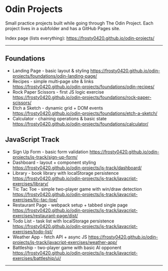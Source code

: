 # Odin Projects

Small practice projects built while going through The Odin Project. Each project lives in a subfolder and has a GitHub Pages site.

Index page (lists everything):
https://frosty0420.github.io/odin-projects/

---
## Foundations

- Landing Page - basic layout & styling
	https://frosty0420.github.io/odin-projects/foundations/odin-landing-page/
- Recipes - simple multi‑page site & links
	https://frosty0420.github.io/odin-projects/foundations/odin-recipes/
- Rock Paper Scissors - first JS logic exercise
	https://frosty0420.github.io/odin-projects/foundations/rock-paper-scissors/
- Etch a Sketch - dynamic grid + DOM events
	https://frosty0420.github.io/odin-projects/foundations/etch-a-sketch/
- Calculator - chaining operations & basic state
	https://frosty0420.github.io/odin-projects/foundations/calculator/

## JavaScript Track

- Sign Up Form - basic form validation
	https://frosty0420.github.io/odin-projects/js-track/sign-up-form/
- Dashboard - layout + component styling
	https://frosty0420.github.io/odin-projects/js-track/dashboard/
- Library - book library with localStorage persistence
	https://frosty0420.github.io/odin-projects/js-track/javacript-exercises/library/
- Tic Tac Toe - simple two-player game with win/draw detection
	https://frosty0420.github.io/odin-projects/js-track/javacript-exercises/tic-tac-toe/
- Restaurant Page - webpack setup + tabbed single page
	https://frosty0420.github.io/odin-projects/js-track/javacript-exercises/restaurant-page/dist/
- Todo List - task list with localStorage persistence
	https://frosty0420.github.io/odin-projects/js-track/javacript-exercises/todo-list/
- Weather App - fetch API + async JS
	https://frosty0420.github.io/odin-projects/js-track/javacript-exercises/weather-app/
- Battleship - two-player game with basic AI opponent
	https://frosty0420.github.io/odin-projects/js-track/javacript-exercises/battleship/ui/
---